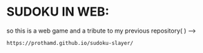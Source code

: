 # SUDOKU IN WEB:
so this is a web game and a tribute to my previous repository( ) -->
```bash
https://prothamd.github.io/sudoku-slayer/
```
